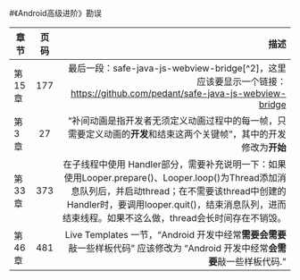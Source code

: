 #《Android高级进阶》勘误

| 章节        | 页码           | 描述  |
| ------------- |:-------------:| -----:|
|第15章|177|最后一段：safe-java-js-webview-bridge[^2]，这里应该要显示一个链接：https://github.com/pedant/safe-java-js-webview-bridge|
|第3章|27|“补间动画是指开发者无须定义动画过程中的每一帧，只需要定义动画的**开发**和结束这两个关键帧”，其中的开发修改为**开始**|
|第33章|373|在子线程中使用 Handler部分，需要补充说明一下：如果使用Looper.prepare()、Looper.loop()为Thread添加消息队列后，并启动thread；在不需要该thread中创建的Handler时，要调用looper.quit()，结束消息队列，进而结束线程。如果不这么做，thread会长时间存在不销毁。|
|第46章|481|Live Templates 一节，“Android 开发中经常**需要会需要**敲一些样板代码” 应该修改为 “Android 开发中经常**会需要**敲一些样板代码.” |





